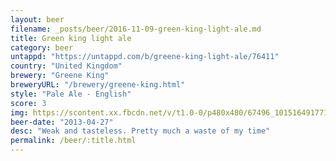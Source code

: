 ```yaml
---
layout: beer
filename: _posts/beer/2016-11-09-green-king-light-ale.md
title: Green king light ale
category: beer
untappd: "https://untappd.com/b/greene-king-light-ale/76411"
country: "United Kingdom"
brewery: "Greene King"
breweryURL: "/brewery/greene-king.html"
style: "Pale Ale - English"
score: 3
img: https://scontent.xx.fbcdn.net/v/t1.0-0/p480x480/67496_10151649177163745_1520090166_n.jpg?oh=c771c6f489f7936b177a555c58442199&oe=5A34A873
beer-date: "2013-04-27"
desc: "Weak and tasteless. Pretty much a waste of my time"
permalink: /beer/:title.html
---
```

